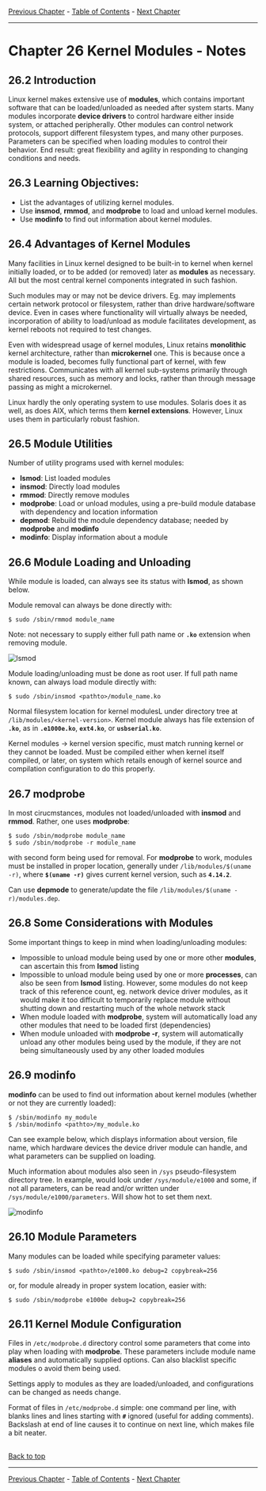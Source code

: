 [Previous Chapter](../Ch25-kernelservices/notes_Ch25.md) - [Table of Contents](../README.md#table-of-contents) - [Next Chapter](../Ch27-devicesudev/notes_Ch27.md)

---

# Chapter 26 Kernel Modules - Notes

## 26.2 Introduction
Linux kernel makes extensive use of **modules**, which contains important software that can be loaded/unloaded as needed after system starts. Many modules incorporate **device drivers** to control hardware either inside system, or attached peripherally. Other modules can control network protocols, support different filesystem types, and many other purposes. Parameters can be specified when loading modules to control their behavior. End result: great flexibility and agility in responding to changing conditions and needs.

## 26.3 Learning Objectives:
- List the advantages of utilizing kernel modules.
- Use **insmod**, **rmmod**, and **modprobe** to load and unload kernel modules.
- Use **modinfo** to find out information about kernel modules.


## 26.4 Advantages of Kernel Modules
Many facilities in Linux kernel designed to be built-in to kernel when kernel initially loaded, or to be added (or removed) later as **modules** as necessary. All but the most central kernel components integrated in such fashion.

Such modules may or may not be device drivers. Eg. may implements certain network protocol or filesystem, rather than drive hardware/software device. Even in cases where functionality will virtually always be needed, incorporation of ability to load/unload as module facilitates development, as kernel reboots not required to test changes.

Even with widespread usage of kernel modules, Linux retains **monolithic** kernel architecture, rather than **microkernel** one. This is because once a module is loaded, becomes fully functional part of kernel, with few restrictions. Communicates with all kernel sub-systems primarily through shared resources, such as memory and locks, rather than through message passing as might a microkernel.

Linux hardly the only operating system to use modules. Solaris does it as well, as does AIX, which terms them **kernel extensions**. However, Linux uses them in particularly robust fashion.


## 26.5 Module Utilities
Number of utility programs used with kernel modules:
- **lsmod**: List loaded modules
- **insmod**: Directly load modules
- **rmmod**: Directly remove modules
- **modprobe**: Load or unload modules, using a pre-build module database with dependency and location information
- **depmod**: Rebuild the module dependency database; needed by **modprobe** and **modinfo**
- **modinfo**: Display information about a module


## 26.6 Module Loading and Unloading
While module is loaded, can always see its status with **lsmod**, as shown below.

Module removal can always be done directly with:
```shell
$ sudo /sbin/rmmod module_name
```
Note: not necessary to supply either full path name or **`.ko`** extension when removing module.

![lsmod](../images/lsmod.png)

Module loading/unloading must be done as root user. If full path name known, can always load module directly with:
```shell
$ sudo /sbin/insmod <pathto>/module_name.ko
```
Normal filesystem location for kernel modulesL under directory tree at `/lib/modules/<kernel-version>`. Kernel module always has file extension of **`.ko`**, as in **`.e1000e.ko`**, **`ext4.ko`**, or **`usbserial.ko`**.

Kernel modules -> kernel version specific, must match running kernel or they cannot be loaded. Must be compiled either when kernel itself compiled, or later, on system which retails enough of kernel source and compilation configuration to do this properly.


## 26.7 modprobe
In most cirucmstances, modules not loaded/unloaded with **insmod** and **rmmod**. Rather, one uses **modprobe**:
```shell
$ sudo /sbin/modprobe module_name
$ sudo /sbin/modprobe -r module_name
```
with second form being used for removal. For **modprobe** to work, modules must be installed in proper location, generally under `/lib/modules/$(uname -r)`, where **`$(uname -r)`** gives current kernel version, such as **`4.14.2`**.

Can use **depmode** to generate/update the file `/lib/modules/$(uname -r)/modules.dep`.


## 26.8 Some Considerations with Modules
Some important things to keep in mind when loading/unloading modules:
- Impossible to unload module being used by one or more other **modules**, can ascertain this from **lsmod** listing
- Impossible to unload module being used by one or more **processes**, can also be seen from **lsmod** listing. However, some modules do not keep track of this reference count, eg. network device driver modules, as it would make it too difficult to temporarily replace module without shutting down and restarting much of the whole network stack
- When module loaded with **modprobe**, system will automatically load any other modules that need to be loaded first (dependencies)
- When module unloaded with **modprobe -r**, system will automatically unload any other modules being used by the module, if they are not being simultaneously used by any other loaded modules


## 26.9 modinfo
**modinfo** can be used to find out information about kernel modules (whether or not they are currently loaded):
```shell
$ /sbin/modinfo my_module
$ /sbin/modinfo <pathto>/my_module.ko
```
Can see example below, which displays information about version, file name, which hardware devices the device driver module can handle, and what parameters can be supplied on loading.

Much information about modules also seen in `/sys` pseudo-filesystem directory tree. In example, would look under `/sys/module/e1000` and some, if not all parameters, can be read and/or written under `/sys/module/e1000/parameters`. Will show hot to set them next.

![modinfo](../images/modinfo.png)


## 26.10 Module Parameters
Many modules can be loaded while specifying parameter values:
```shell
$ sudo /sbin/insmod <pathto>/e1000.ko debug=2 copybreak=256
```
or, for module already in proper system location, easier with:
```shell
$ sudo /sbin/modprobe e1000e debug=2 copybreak=256
```

## 26.11 Kernel Module Configuration
Files in `/etc/modprobe.d` directory control some parameters that come into play when loading with **modprobe**. These parameters include module name **aliases** and automatically supplied options. Can also blacklist specific modules o avoid them being used.

Settings apply to modules as they are loaded/unloaded, and configurations can be changed as needs change.

Format of files in `/etc/modprobe.d` simple: one command per line, with blanks lines and lines starting with **`#`** ignored (useful for adding comments). Backslash at end of line causes it to continue on next line, which makes file a bit neater.


##

[Back to top](#)

---

[Previous Chapter](../Ch25-kernelservices/notes_Ch25.md) - [Table of Contents](../README.md#table-of-contents) - [Next Chapter](../Ch27-devicesudev/notes_Ch27.md)
